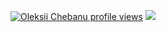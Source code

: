 [![Oleksii Chebanu profile views](https://u8views.com/api/v1/github/profiles/72657136/views/day-week-month-total-count.svg)](https://u8views.com/github/Chebanu)
<a href="https://u8views.com/github/Chebanu"><img src="https://u8views.com/api/v1/github/profiles/72657136/views/day-week-month-total-count.svg"></a>
